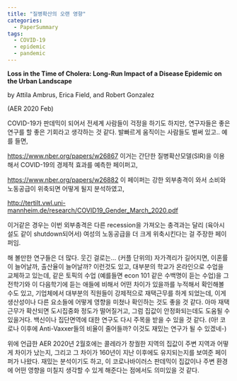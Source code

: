```yaml
---
title: "질병확산의 오랜 영향"
categories:
  - PaperSummary
tags:
  - COVID-19
  - epidemic
  - pandemic
---
```


**Loss in the Time of Cholera: Long-Run Impact of a Disease Epidemic on the Urban Landscape**

by Attila Ambrus, Erica Field, and Robert Gonzalez

(AER 2020 Feb)

<!--
> How do geographically concentrated income shocks influence the long-run spatial distribution of poverty within a city? We examine the impact on housing prices of a cholera epidemic in one neighborhood of nineteenth century London. Ten years after the epidemic, housing prices are significantly lower just inside the catchment area of the water pump that transmitted the disease. Moreover, differences in housing prices persist over the following 160 years. We make sense of these patterns by building a model of a rental market with frictions in which poor tenants exert a negative externality on their neighbors. This showcases how a locally concentrated income shock can persistently change the tenant composition of a block.
-->

COVID-19가 판데믹이 되어서 전세계 사람들이 걱정을 하기도 하지만, 연구자들은 좋은 연구를 할 좋은 기회라고 생각하는 것 같다. 발빠르게 움직이는 사람들도 벌써 있고.. 예를 들면,

https://www.nber.org/papers/w26867 이거는 간단한 질병확산모델(SIR)을 이용해서 COVID-19의 경제적 효과를 예측한 페이퍼고,

https://www.nber.org/papers/w26882 이 페이퍼는 강한 외부충격이 와서 소비와 노동공급이 위축되면 어떻게 될지 분석하였고,

http://tertilt.vwl.uni-mannheim.de/research/COVID19_Gender_March_2020.pdf

이거같은 경우는 이번 외부충격은 다른 recession을 가져오는 충격과는 달리 (육아시설도 같이 shutdown되어서) 여성의 노동공급을 더 크게 위축시킨다는 걸 주장한 페이퍼임.

해 볼만한 연구들은 더 많다. 웃긴 걸로는... (커플 단위의) 자가격리가 길어지면, 이혼률이 늘어날까, 출산율이 늘어날까? 이런것도 있고, 대부분의 학교가 온라인으로 수업을 교체하고 있는데, 같은 토픽의 수업 (예를들면 econ 101 같은 수백명이 듣는 수업)을 그 전학기와 이 다음학기에 듣는 애들에 비해서 어떤 차이가 있을까를 누적해서 확인해볼 수도 있고, 기업체에서 대부분의 직원들이 강제적으로 재택근무를 하게 되었는데, 이게 생산성이나 다른 요소들에 어떻게 영향을 미쳤나 확인하는 것도 좋을 것 같다. 아마 재택근무가 확산되면 도시집중화 정도가 떨어질거고, 그럼 집값이 안정화되는데도 도움될 수 있을거다. 백신이나 집단면역에 대한 연구도 다시 주목을 받을 수 있을 것 같다. (아! 코로나 이후에 Anti-Vaxxer들의 비율이 줄어들까? 이것도 재밌는 연구가 될 수 있겠네-)

위에 언급한 AER 2020년 2월호에는 콜레라가 창궐한 지역의 집값이 주변 지역과 어떻게 차이가 났는지, 그리고 그 차이가 160년이 지난 이후에도 유지되는지를 보여준 페이퍼가 나왔다. 재밌는 분석이기도 하고, 이 코로나바이러스 판데믹이 집값이나 주변 환경에 어떤 영향을 미칠지 생각할 수 있게 해준다는 점에서도 의미있을 것 같다.

